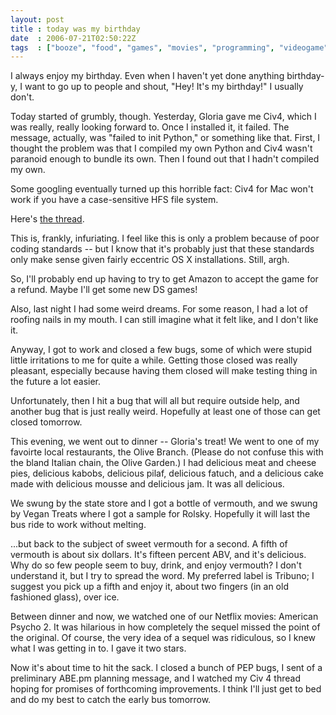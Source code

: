 ```yaml
---
layout: post
title : today was my birthday
date  : 2006-07-21T02:50:22Z
tags  : ["booze", "food", "games", "movies", "programming", "videogame"]
---
```

I always enjoy my birthday.  Even when I haven't yet done anything birthday-y, I want to go up to people and shout, "Hey!  It's my birthday!"  I usually don't.

Today started of grumbly, though.  Yesterday, Gloria gave me Civ4, which I was really, really looking forward to.  Once I installed it, it failed.  The message, actually, was "failed to init Python," or something like that.  First, I thought the problem was that I compiled my own Python and Civ4 wasn't paranoid enough to bundle its own.  Then I found out that I hadn't compiled my own.

Some googling eventually turned up this horrible fact:  Civ4 for Mac won't work if you have a case-sensitive HFS file system.

Here's [the thread](http://forums.civfanatics.com/showthread.php?p=4293400).

This is, frankly, infuriating.  I feel like this is only a problem because of poor coding standards -- but I know that it's probably just that these standards only make sense given fairly eccentric OS X installations.  Still, argh.

So, I'll probably end up having to try to get Amazon to accept the game for a refund.  Maybe I'll get some new DS games!

Also, last night I had some weird dreams.  For some reason, I had a lot of roofing nails in my mouth.  I can still imagine what it felt like, and I don't like it.

Anyway, I got to work and closed a few bugs, some of which were stupid little irritations to me for quite a while.  Getting those closed was really pleasant, especially because having them closed will make testing thing in the future a lot easier.

Unfortunately, then I hit a bug that will all but require outside help, and another bug that is just really weird.  Hopefully at least one of those can get closed tomorrow.

This evening, we went out to dinner -- Gloria's treat!  We went to one of my favoirte local restaurants, the Olive Branch.  (Please do not confuse this with the bland Italian chain, the Olive Garden.)  I had delicious meat and cheese pies, delicious kabobs, delicious pilaf, delicious fatuch, and a delicious cake made with delicious mousse and delicious jam.  It was all delicious.

We swung by the state store and I got a bottle of vermouth, and we swung by Vegan Treats where I got a sample for Rolsky.  Hopefully it will last the bus ride to work without melting.

...but back to the subject of sweet vermouth for a second.  A fifth of vermouth is about six dollars.  It's fifteen percent ABV, and it's delicious.  Why do so few people seem to buy, drink, and enjoy vermouth?  I don't understand it, but I try to spread the word.  My preferred label is Tribuno; I suggest you pick up a fifth and enjoy it, about two fingers (in an old fashioned glass), over ice.

Between dinner and now, we watched one of our Netflix movies:  American Psycho 2.  It was hilarious in how completely the sequel missed the point of the original.  Of course, the very idea of a sequel was ridiculous, so I knew what I was getting in to.  I gave it two stars.

Now it's about time to hit the sack.  I closed a bunch of PEP bugs, I sent of a preliminary ABE.pm planning message, and I watched my Civ 4 thread hoping for promises of forthcoming improvements.  I think I'll just get to bed and do my best to catch the early bus tomorrow.
